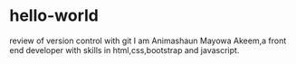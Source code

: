 # hello-world
review of version control with git
I am Animashaun Mayowa Akeem,a front end developer with skills in html,css,bootstrap and javascript.
